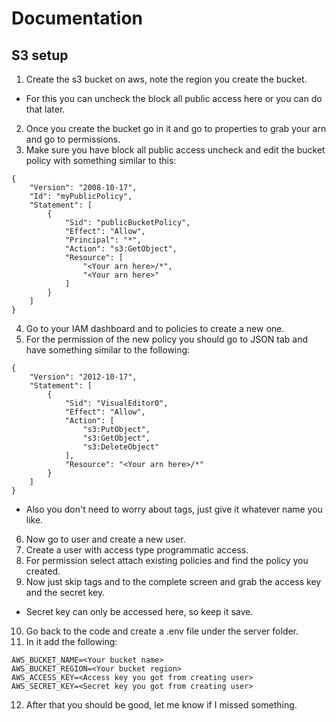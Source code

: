 # Documentation
## S3 setup
1. Create the s3 bucket on aws, note the region you create the bucket.
  - For this you can uncheck the block all public access here or you can do that later.
2. Once you create the bucket go in it and go to properties to grab your arn and go to permissions.
3. Make sure you have block all public access uncheck and edit the bucket policy with something similar to this:
```
{
    "Version": "2008-10-17",
    "Id": "myPublicPolicy",
    "Statement": [
        {
            "Sid": "publicBucketPolicy",
            "Effect": "Allow",
            "Principal": "*",
            "Action": "s3:GetObject",
            "Resource": [
                "<Your arn here>/*",
                "<Your arn here>"
            ]
        }
    ]
}
```
4. Go to your IAM dashboard and to policies to create a new one.
5. For the permission of the new policy you should go to JSON tab and have something similar to the following:
```
{
    "Version": "2012-10-17",
    "Statement": [
        {
            "Sid": "VisualEditor0",
            "Effect": "Allow",
            "Action": [
                "s3:PutObject",
                "s3:GetObject",
                "s3:DeleteObject"
            ],
            "Resource": "<Your arn here>/*"
        }
    ]
}
```
- Also you don't need to worry about tags, just give it whatever name you like.
6. Now go to user and create a new user.
7. Create a user with access type programmatic access.
8. For permission select attach existing policies and find the policy you created.
9. Now just skip tags and to the complete screen and grab the access key and the secret key.
  - Secret key can only be accessed here, so keep it save.
10. Go back to the code and create a .env file under the server folder.
11. In it add the following:
```
AWS_BUCKET_NAME=<Your bucket name>
AWS_BUCKET_REGION=<Your bucket region>
AWS_ACCESS_KEY=<Access key you got from creating user>
AWS_SECRET_KEY=<Secret key you got from creating user>
```
12. After that you should be good, let me know if I missed something.